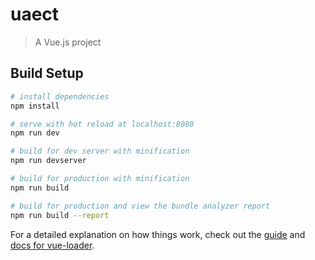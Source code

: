 # uaect

> A Vue.js project

## Build Setup

``` bash
# install dependencies
npm install

# serve with hot reload at localhost:8080
npm run dev

# build for dev server with minification
npm run devserver

# build for production with minification
npm run build

# build for production and view the bundle analyzer report
npm run build --report
```

For a detailed explanation on how things work, check out the [guide](http://vuejs-templates.github.io/webpack/) and [docs for vue-loader](http://vuejs.github.io/vue-loader).
